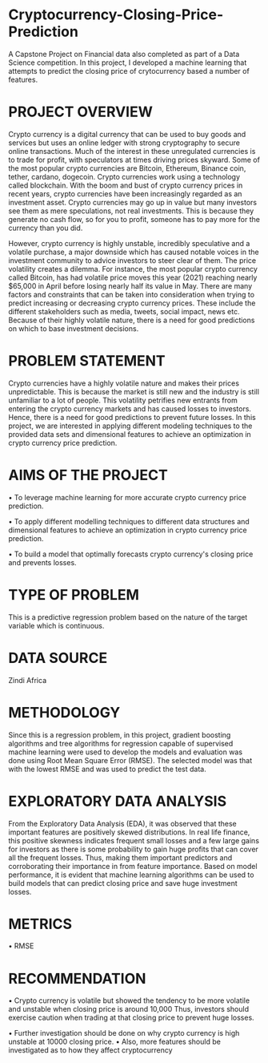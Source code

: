 # Cryptocurrency-Closing-Price-Prediction
A Capstone Project on Financial data also completed as part of a Data Science competition. In this project, I developed a machine learning that attempts to predict the closing price of crytocurrency based a number of features.

# PROJECT OVERVIEW
Crypto currency is a digital currency that can be used to buy goods and services but uses an online ledger with strong cryptography to secure online transactions. Much of the interest in these unregulated currencies is to trade for profit, with speculators at times driving prices skyward. Some of the most popular crypto currencies are Bitcoin, Ethereum, Binance coin, tether, cardano, dogecoin. Crypto currencies work using a technology called blockchain.
With the boom and bust of crypto currency prices in recent years, crypto currencies have been increasingly regarded as an investment asset. Crypto currencies may go up in value but many investors see them as mere speculations, not real investments. This is because they generate no cash flow, so for you to profit, someone has to pay more for the currency than you did.

However, crypto currency is highly unstable, incredibly speculative and a volatile purchase, a major downside which has caused notable voices in the investment community to advice investors to steer clear of them. The price volatility creates a dilemma. For instance, the most popular crypto currency called Bitcoin, has had volatile price moves this year (2021) reaching nearly $65,000 in April before losing nearly half its value in May.
There are many factors and constraints that can be taken into consideration when trying to predict increasing or decreasing crypto currency prices. These include the different stakeholders such as media, tweets, social impact, news etc. Because of their highly volatile nature, there is a need for good predictions on which to base investment decisions.

# PROBLEM STATEMENT
Crypto currencies have a highly volatile nature and makes their prices unpredictable. This is because the market is still new and the industry is still unfamiliar to a lot of people. This volatility petrifies new entrants from entering the crypto currency markets and has caused losses to investors. Hence, there is a need for good predictions to prevent future losses. In this project, we are interested in applying different modeling techniques to the provided data sets and dimensional features to achieve an optimization in crypto currency price prediction.

# AIMS OF THE PROJECT
•	To leverage machine learning for more accurate crypto currency price prediction.

•	To apply different modelling techniques to different data structures and dimensional features to achieve an optimization in crypto currency price prediction.

•	To build a model that optimally forecasts crypto currency's closing price and prevents losses.

# TYPE OF PROBLEM
This is a predictive regression problem based on the nature of the target variable which is continuous.

# DATA SOURCE
Zindi Africa

# METHODOLOGY
Since this is a regression problem, in this project, gradient boosting algorithms and tree algorithms for regression capable of supervised machine learning were used to develop the models and evaluation was done using Root Mean Square Error (RMSE). The selected model was that with the lowest RMSE and was used to predict the test data.

# EXPLORATORY DATA ANALYSIS
From the Exploratory Data Analysis (EDA), it was observed that these important features are positively skewed distributions. In real life finance, this positive skewness indicates frequent small losses and a few large gains for investors as there is some probability to gain huge profits that can cover all the frequent losses. Thus, making them important predictors and corroborating their importance in from feature importance.
Based on model performance, it is evident that machine learning algorithms can be used to build models that can predict closing price and save huge investment losses.

# METRICS
•	RMSE

# RECOMMENDATION
•	Crypto currency is volatile but showed the tendency to be more volatile and unstable when closing price is around 10,000 Thus, investors should exercise caution when trading at that closing price to prevent huge losses.

•	Further investigation should be done on why crypto currency is high unstable at 10000 closing price.
• Also, more features should be investigated as to how they affect cryptocurrency
